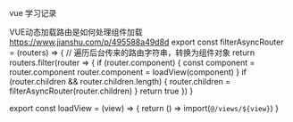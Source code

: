 vue 学习记录


VUE动态加载路由是如何处理组件加载
https://www.jianshu.com/p/495588a49d8d
export const filterAsyncRouter = (routers) => { // 遍历后台传来的路由字符串，转换为组件对象
  return routers.filter(router => {
    if (router.component) {
      const component = router.component
      router.component = loadView(component)
    }
    if (router.children && router.children.length) {
      router.children = filterAsyncRouter(router.children)
    }
    return true
  })
}

export const loadView = (view) => {
  return () => import(`@/views/${view}`)
}